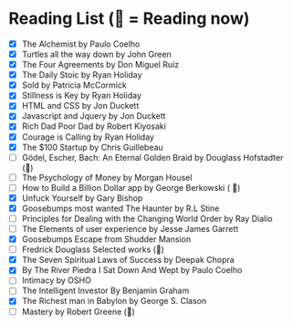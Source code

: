 # Reading List (📖 = Reading now)

- [x] The Alchemist by Paulo Coelho
- [x] Turtles all the way down by John Green
- [x] The Four Agreements by Don Miguel Ruiz 
- [x] The Daily Stoic by Ryan Holiday
- [x] Sold by Patricia McCormick
- [x] Stillness is Key by Ryan Holiday
- [x] HTML and CSS by Jon Duckett
- [x] Javascript and Jquery by Jon Duckett
- [x] Rich Dad Poor Dad by Robert Kiyosaki
- [x] Courage is Calling by Ryan Holiday 
- [x] The $100 Startup by Chris Guillebeau
- [ ] Gödel, Escher, Bach: An Eternal Golden Braid by Douglass Hofstadter (📖)
- [ ] The Psychology of Money by Morgan Housel 
- [ ] How to Build a Billion Dollar app by George Berkowski ( 📖)
- [x] Unfuck Yourself by Gary Bishop
- [x] Goosebumps most wanted The Haunter by R.L Stine 
- [ ] Principles for Dealing with the Changing World Order by Ray Dialio  
- [ ] The Elements of user experience by Jesse James Garrett
- [x] Goosebumps Escape from Shudder Mansion
- [ ] Fredrick Douglass Selected works (📖)
- [x] The Seven Spiritual Laws of Success by Deepak Chopra
- [x] By The River Piedra I Sat Down And Wept by Paulo Coelho
- [ ] Intimacy by OSHO 
- [ ] The Intelligent Investor By Benjamin Graham 
- [x] The Richest man in Babylon by George S. Clason
- [ ] Mastery by Robert Greene (📖)